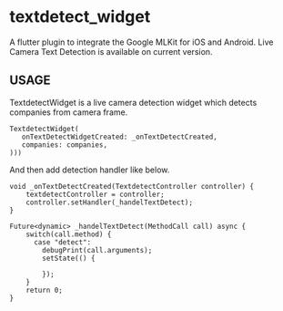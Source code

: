 # textdetect_widget


A flutter plugin to integrate the Google MLKit for iOS and Android. Live Camera Text Detection is available on current version.

## USAGE

TextdetectWidget is a live camera detection widget which detects companies from camera frame.

```
TextdetectWidget(
   onTextDetectWidgetCreated: _onTextDetectCreated,
   companies: companies,
)))
```

And then add detection handler like below.

```
void _onTextDetectCreated(TextdetectController controller) {
    textdetectController = controller;
    controller.setHandler(_handelTextDetect);
}
```

```
Future<dynamic> _handelTextDetect(MethodCall call) async {
    switch(call.method) {
      case "detect":
        debugPrint(call.arguments);
        setState(() {

        });
    }
    return 0;
}
```
## 